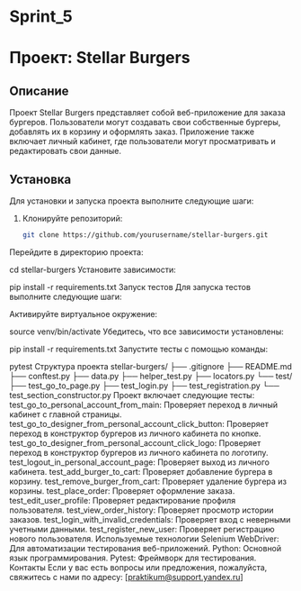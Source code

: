 # Sprint_5 
# Проект: Stellar Burgers

## Описание
Проект Stellar Burgers представляет собой веб-приложение для заказа бургеров. Пользователи могут создавать свои собственные бургеры, добавлять их в корзину и оформлять заказ. Приложение также включает личный кабинет, где пользователи могут просматривать и редактировать свои данные.

## Установка
Для установки и запуска проекта выполните следующие шаги:

1. Клонируйте репозиторий:
   ```sh
   git clone https://github.com/yourusername/stellar-burgers.git
Перейдите в директорию проекта:

cd stellar-burgers
Установите зависимости:

pip install -r requirements.txt
Запуск тестов
Для запуска тестов выполните следующие шаги:

Активируйте виртуальное окружение:

source venv/bin/activate
Убедитесь, что все зависимости установлены:

pip install -r requirements.txt
Запустите тесты с помощью команды:

pytest
Структура проекта
stellar-burgers/
├── .gitignore
├── README.md
├── conftest.py
├── data.py
├── helper_test.py
├── locators.py
└── test/
    ├── test_go_to_page.py
    ├── test_login.py
    ├── test_registration.py
    └── test_section_constructor.py
Проект включает следующие тесты:
test_go_to_personal_account_from_main: Проверяет переход в личный кабинет с главной страницы.
test_go_to_designer_from_personal_account_click_button: Проверяет переход в конструктор бургеров из личного кабинета по кнопке.
test_go_to_designer_from_personal_account_click_logo: Проверяет переход в конструктор бургеров из личного кабинета по логотипу.
test_logout_in_personal_account_page: Проверяет выход из личного кабинета.
test_add_burger_to_cart: Проверяет добавление бургера в корзину.
test_remove_burger_from_cart: Проверяет удаление бургера из корзины.
test_place_order: Проверяет оформление заказа.
test_edit_user_profile: Проверяет редактирование профиля пользователя.
test_view_order_history: Проверяет просмотр истории заказов.
test_login_with_invalid_credentials: Проверяет вход с неверными учетными данными.
test_register_new_user: Проверяет регистрацию нового пользователя.
Используемые технологии
Selenium WebDriver: Для автоматизации тестирования веб-приложений.
Python: Основной язык программирования.
Pytest: Фреймворк для тестирования.
Контакты
Если у вас есть вопросы или предложения, пожалуйста, свяжитесь с нами по адресу: [praktikum@support.yandex.ru]
